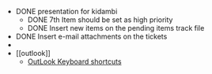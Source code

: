 - DONE presentation for kidambi
	- DONE 7th Item should be set as high priority
	- DONE Insert new items on the pending items track file
- DONE Insert e-mail attachments on the tickets
-
- [[outlook]]
	- [OutLook Keyboard shortcuts](https://answers.uillinois.edu/illinois/page.php?id=92003)